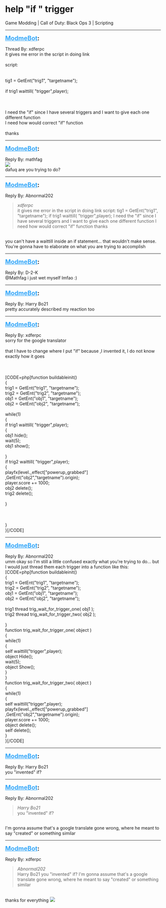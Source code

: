 # help "if " trigger
Game Modding | Call of Duty: Black Ops 3 | Scripting

---
<strong style="font-size: 1.4em;"><span style="text-decoration: underline;text-decoration-color: #34a7f9;"><span style="color:#34a7f9;">ModmeBot</span></span>:</strong>

<p>Thread By: xdferpc<br />it gives me error in the script in doing link <br /> <br />script:<br /> <br /> <br />tig1 = GetEnt(&quot;trig1&quot;, &quot;targetname&quot;);<br /><br />if trig1 waittill( &quot;trigger&quot;,player);<br /> <br /> <br /> <br />I need the &quot;if&quot; since I have several triggers and I want to give each one different function<br />I need how would correct &quot;if&quot; function<br /> <br />thanks</p>

---
<strong style="font-size: 1.4em;"><span style="text-decoration: underline;text-decoration-color: #34a7f9;"><span style="color:#34a7f9;">ModmeBot</span></span>:</strong>

<p>Reply By: mathfag<br /><img style="max-width: 500px;" src="https://i.kym-cdn.com/photos/images/original/000/548/129/538.jpg"><br />dafuq are you trying to do?</p>

---
<strong style="font-size: 1.4em;"><span style="text-decoration: underline;text-decoration-color: #34a7f9;"><span style="color:#34a7f9;">ModmeBot</span></span>:</strong>

<p>Reply By: Abnormal202<br /><blockquote><em>xdferpc</em><br />it gives me error in the script in doing link    script:     tig1 = GetEnt(&quot;trig1&quot;, &quot;targetname&quot;); if trig1 waittill( &quot;trigger&quot;,player);       I need the &quot;if&quot; since I have several triggers and I want to give each one different function I need how would correct &quot;if&quot; function   thanks             </blockquote><br /> you can&#39;t have a waittill inside an if statement... that wouldn&#39;t make sense. You&#39;re gonna have to elaborate on what you are trying to accomplish</p>

---
<strong style="font-size: 1.4em;"><span style="text-decoration: underline;text-decoration-color: #34a7f9;"><span style="color:#34a7f9;">ModmeBot</span></span>:</strong>

<p>Reply By: D-2-K<br />@Mathfag i just wet myself lmfao :)</p>

---
<strong style="font-size: 1.4em;"><span style="text-decoration: underline;text-decoration-color: #34a7f9;"><span style="color:#34a7f9;">ModmeBot</span></span>:</strong>

<p>Reply By: Harry Bo21<br />pretty accurately described my reaction too</p>

---
<strong style="font-size: 1.4em;"><span style="text-decoration: underline;text-decoration-color: #34a7f9;"><span style="color:#34a7f9;">ModmeBot</span></span>:</strong>

<p>Reply By: xdferpc<br />sorry for the google translator<br /> <br />that I have to change where I put &quot;if&quot;  because ,I invented it, I do not know exactly how it goes<br /> <br /> <br /> <br />[CODE=php]function buildableinit()<br />{<br />   trig1 = GetEnt(&quot;trig1&quot;, &quot;targetname&quot;);<br />   trig2 = GetEnt(&quot;trig2&quot;, &quot;targetname&quot;);<br />   obj1 = GetEnt(&quot;obj1&quot;, &quot;targetname&quot;);<br />   obj2 = GetEnt(&quot;obj2&quot;, &quot;targetname&quot;);<br /><br />while(1)<br />{<br />   if trig1 waittill( &quot;trigger&quot;,player);<br />      {<br />       obj1 hide();<br />       wait(5);<br />       obj1 show();<br /><br />      }<br />  if trig2 waittill( &quot;trigger&quot;,player);<br />      {<br />       playfx(level._effect[&quot;powerup_grabbed&quot;] ,GetEnt(&quot;obj2&quot;,&quot;targetname&quot;).origin);<br />       player.score += 1000;<br />       obj2 delete();<br />       trig2 delete();<br /><br />      }<br />   <br /><br /><br />}<br />}[/CODE]</p>

---
<strong style="font-size: 1.4em;"><span style="text-decoration: underline;text-decoration-color: #34a7f9;"><span style="color:#34a7f9;">ModmeBot</span></span>:</strong>

<p>Reply By: Abnormal202<br />umm okay so I&#39;m still a little confused exactly what you&#39;re trying to do... but I would just thread them each trigger into a function like this:<br />[CODE=php]function buildableinit()<br />{<br />   trig1 = GetEnt(&quot;trig1&quot;, &quot;targetname&quot;);<br />   trig2 = GetEnt(&quot;trig2&quot;, &quot;targetname&quot;);<br />   obj1 = GetEnt(&quot;obj1&quot;, &quot;targetname&quot;);<br />   obj2 = GetEnt(&quot;obj2&quot;, &quot;targetname&quot;);<br /><br />   trig1 thread trig_wait_for_trigger_one( obj1 );<br />   trig2 thread trig_wait_for_trigger_two( obj2 );<br /><br />}<br />function trig_wait_for_trigger_one( object )<br />{<br />    while(1)<br />    {<br />        self waittill(&quot;trigger&quot;,player);<br />        object Hide();<br />        wait(5);<br />        object Show();<br />    }<br />}<br />function trig_wait_for_trigger_two( object )<br />{<br />    while(1)<br />    {<br />        self waittill(&quot;trigger&quot;,player);<br />        playfx(level._effect[&quot;powerup_grabbed&quot;] ,GetEnt(&quot;obj2&quot;,&quot;targetname&quot;).origin);<br />        player.score += 1000;<br />        object delete();<br />        self delete();<br />    }<br />}[/CODE]</p>

---
<strong style="font-size: 1.4em;"><span style="text-decoration: underline;text-decoration-color: #34a7f9;"><span style="color:#34a7f9;">ModmeBot</span></span>:</strong>

<p>Reply By: Harry Bo21<br />you &quot;invented&quot; if?</p>

---
<strong style="font-size: 1.4em;"><span style="text-decoration: underline;text-decoration-color: #34a7f9;"><span style="color:#34a7f9;">ModmeBot</span></span>:</strong>

<p>Reply By: Abnormal202<br /><blockquote><em>Harry Bo21</em><br />you &quot;invented&quot; if?</blockquote><br /> I&#39;m gonna assume that&#39;s a google translate gone wrong, where he meant to say &quot;created&quot; or something similar</p>

---
<strong style="font-size: 1.4em;"><span style="text-decoration: underline;text-decoration-color: #34a7f9;"><span style="color:#34a7f9;">ModmeBot</span></span>:</strong>

<p>Reply By: xdferpc<br /><blockquote><em>Abnormal202</em><br />Harry Bo21 you &quot;invented&quot; if?  I&#39;m gonna assume that&#39;s a google translate gone wrong, where he meant to say &quot;created&quot; or something similar</blockquote><br /> thanks for everything  <img style="max-width: 500px;" src="http://aviacreations.com/modme/emoticons/grin.png"></p>
